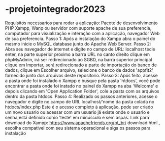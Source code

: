 # -projetointegrador2023
Requisitos necessarios para rodar a aplicação: Pacote de desenvolvimento PHP 
Xampp, Wanp ou servidor com suporte apache de sua preferencia, computador 
para visualização e interação com a aplicação, navegador Web de sua 
preferencia. Passo 1: Após a instalação do Xampp abra o painel do mesmo 
inicie o MySQL database junto do Apache Web Server. Passo 2: Abra seu 
navegador de internet e digite no campo de URL: localhost tecle enter, na parte 
superior proximo a barra URL no canto direito clique em phpMyAdmin, irá ser 
redirecionado ao SGBD, na barra superior principal clique em Importar, será 
redirecionado a parte de importação do banco de dados, clique em Escolher 
arquivo, selecione o banco de dados 'appfit2' fornecido junto dos arquivos 
deste repositorio. Passo 3: Após feito, acesse a pasta onde foi instalado o 
Xampp e busque pela pasta 'htdocs', você pode encontrar a pasta onde foi 
instado no painel do Xampp na aba 'Welcome' e depois clicando em 'Open 
Application Folder', cole a pasta com os arquivos dentro da pasta htdocs. Passo 
4: Realizado os passos anteriores, acesse o navegador e digite no campo de 
URL localhost/'nome da pasta colada no htdocs/index.php Este é o acesso 
completo à aplicação, pode ser criado um novo usuario ou acessar com um 
usuario já existe onde o usuario e senha está definido como 'teste' em 
minusculo e sem aspas.
Link para download do Xampp: https://www.apachefriends.org/pt_br/
download.html , escolha compativel com seu sistema operacional e siga os 
passos para instalação
